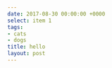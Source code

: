 ```yaml
---
date: 2017-08-30 00:00:00 +0000
select: item 1
tags:
- cats
- dogs
title: hello
layout: post
---
```

